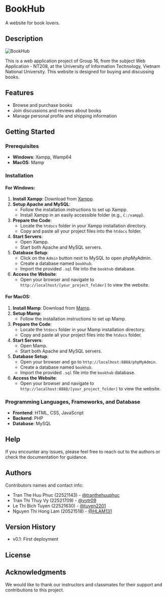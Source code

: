 # BookHub

A website for book lovers.

## Description
![BookHub](https://github.com/tranthehuuphuc/Bookhub/assets/152999205/05958863-33f6-4fb2-807b-91348db58c5d)

This is a web application project of Group 16, from the subject Web Application - NT208, at the University of Information Technology, Vietnam National University. This website is designed for buying and discussing books.

## Features
- Browse and purchase books
- Join discussions and reviews about books
- Manage personal profile and shipping information

## Getting Started

### Prerequisites
- **Windows**: Xampp, Wamp64
- **MacOS**: Mamp

### Installation

#### For Windows:
1. **Install Xampp**: Download from [Xampp](https://www.apachefriends.org/download.html).
2. **Setup Apache and MySQL**:
   - Follow the installation instructions to set up Xampp.
   - Install Xampp in an easily accessible folder (e.g., `C:/xampp`).
3. **Prepare the Code**:
   - Locate the `htdocs` folder in your Xampp installation directory.
   - Copy and paste all your project files into the `htdocs` folder.
4. **Start Servers**:
   - Open Xampp.
   - Start both Apache and MySQL servers.
5. **Database Setup**:
   - Click on the `Admin` button next to MySQL to open phpMyAdmin.
   - Create a database named `bookhub`.
   - Import the provided `.sql` file into the `bookhub` database.
6. **Access the Website**:
   - Open your browser and navigate to `http://localhost/[your_project_folder]` to view the website.

#### For MacOS:
1. **Install Mamp**: Download from [Mamp](https://www.mamp.info/en/downloads/).
2. **Setup Mamp**:
   - Follow the installation instructions to set up Mamp.
3. **Prepare the Code**:
   - Locate the `htdocs` folder in your Mamp installation directory.
   - Copy and paste all your project files into the `htdocs` folder.
4. **Start Servers**:
   - Open Mamp.
   - Start both Apache and MySQL servers.
5. **Database Setup**:
   - Open your browser and go to `http://localhost:8888/phpMyAdmin`.
   - Create a database named `bookhub`.
   - Import the provided `.sql` file into the `bookhub` database.
6. **Access the Website**:
   - Open your browser and navigate to `http://localhost:8888/[your_project_folder]` to view the website.

### Programming Languages, Frameworks, and Database
- **Frontend**: HTML, CSS, JavaScript
- **Backend**: PHP
- **Database**: MySQL

## Help
If you encounter any issues, please feel free to reach out to the authors or check the documentation for guidance.

## Authors

Contributors names and contact info:
- Tran The Huu Phuc (22521143) - [@tranthehuuphuc](https://github.com/tranthehuuphuc)
- Tran Thi Thuy Vy (22521709) - [@vytr09](https://github.com/vytr09)
- Le Thi Bich Tuyen (22521630) - [@tuyen2201](https://github.com/tuyen2201)
- Nguyen Thi Hong Lam (20521518) - [@HLAM131](https://github.com/HLAM131)

## Version History
- v0.1: First deployment

## License

## Acknowledgments
We would like to thank our instructors and classmates for their support and contributions to this project.
